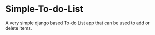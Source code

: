 # Simple-To-do-List
A very simple django based To-do List app that can be used to add or delete items.
